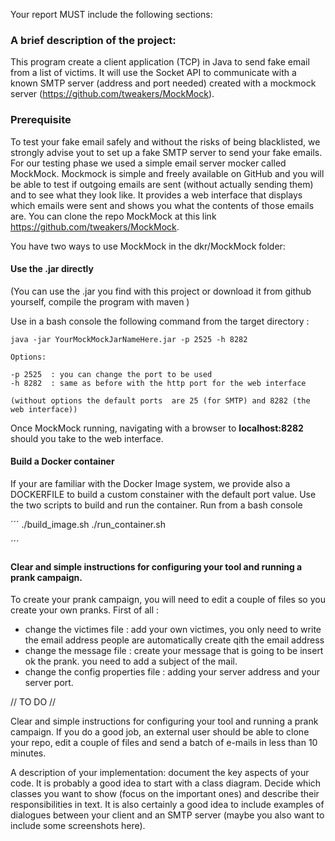 

Your report MUST include the following sections:

### A brief description of the project:
This program create a client application (TCP) in Java to send fake email from a list of victims. It will use the Socket API to communicate with a known SMTP server (address and port needed) created with a mockmock server (https://github.com/tweakers/MockMock).

### Prerequisite
To test your fake email safely and without the risks of being blacklisted, we strongly advise yout to set up a fake SMTP server to send your fake emails. For our testing phase we used a simple email server mocker called MockMock. Mockmock is simple and freely available on GitHub and you will be able to test if outgoing emails are sent (without actually sending them) and to see what they look like. It provides a web interface that displays which emails were sent and shows you what the contents of those emails are. You can clone the repo MockMock at this link https://github.com/tweakers/MockMock.

You have two ways to use MockMock in the dkr/MockMock folder:

#### Use the .jar directly

(You can use the .jar you find with this project or download it from github yourself, compile the program with maven )

Use in a bash console the following command from the target directory :

```
java -jar YourMockMockJarNameHere.jar -p 2525 -h 8282

Options:

-p 2525  : you can change the port to be used
-h 8282  : same as before with the http port for the web interface

(without options the default ports  are 25 (for SMTP) and 8282 (the web interface))
```

Once MockMock running, navigating with a browser to **localhost:8282** should you take to the web interface.

#### Build a Docker container

If your are familiar with the Docker Image system, we provide also a DOCKERFILE to build a custom constainer with the default port value. Use the two scripts to build and run the container. Run from a bash console

´´´
./build_image.sh
./run_container.sh

´´´

#### Clear and simple instructions for configuring your tool and running a prank campaign. 


To create your prank campaign, you will need to edit a couple of files so you create your own pranks. First of all :

- change the victimes file :
add your own victimes, you only need to write the email address
people are automatically create qith the email address
- change the message file :
create your message that is going to be insert ok the prank. you need to add a subject of the mail.
- change the config properties file :
adding your server address and your server port.







 // TO DO //


Clear and simple instructions for configuring your tool and running a prank campaign. If you do a good job, an external user should be able to clone your repo, edit a couple of files and send a batch of e-mails in less than 10 minutes.

A description of your implementation: document the key aspects of your code. It is probably a good idea to start with a class diagram. Decide which classes you want to show (focus on the important ones) and describe their responsibilities in text. It is also certainly a good idea to include examples of dialogues between your client and an SMTP server (maybe you also want to include some screenshots here).
